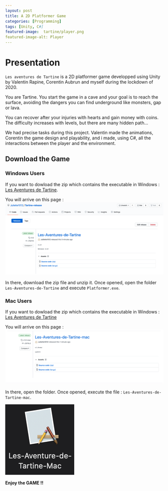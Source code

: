```yaml
---
layout: post
title: A 2D Platformer Game
categories: [Programming]
tags: [Unity, C#]
featured-image:  tartine/player.png
featured-image-alt: Player
---
```


# Presentation

`Les aventures de Tartine` is a 2D platformer game developped using Unity by Valentin Rapine, Corentin Aubrun and myself during the lockdown of 2020.

You are Tartine. You start the game in a cave and your goal is to reach the surface, avoiding the dangers you can find underground like monsters, gap or lava.

You can recover after your injuries with hearts and gain money with coins. The difficulty increases with levels, but there are many hidden path...

We had precise tasks during this project. Valentin made the animations, Corentin the game design and playability, and i made, using C#, all the interactions between the player and the environment.

## Download the Game

### Windows Users

If you want to dowload the zip which contains the executable in Windows : [Les Aventures de Tartine](https://github.com/Juliette1012/Tartine-release/releases/tag/v1.0/dowload).

You will arrive on this page : 
![Windows release](/assets/img/tartine/release.png)

In there, download the zip file and unzip it. Once opened, open the folder `Les-Aventures-de-Tartine` and execute `Platformer.exe`.

### Mac Users

If you want to dowload the zip which contains the executable in Windows : [Les Aventures de Tartine](https://github.com/Juliette1012/Tartine-release/releases/tag/v1.0-mac/dowload)

You will arrive on this page : 
![Mac release](/assets/img/tartine/release-mac.png)

In there, open the folder. Once opened, execute the file : `Les-Aventures-de-Tartine-mac`.

![Mac executable](/assets/img/tartine/executable-mac.png)

**Enjoy the GAME !!**